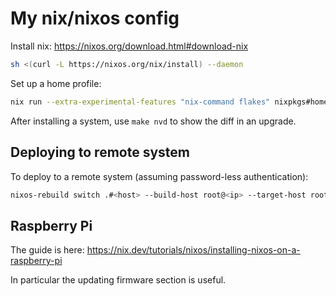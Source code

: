 # My nix/nixos config

Install nix: https://nixos.org/download.html#download-nix

```sh
sh <(curl -L https://nixos.org/nix/install) --daemon
```

Set up a home profile:

```sh
nix run --extra-experimental-features "nix-command flakes" nixpkgs#home-manager -- --extra-experimental-features "nix-command flakes" switch --flake github:jeffa5/nix-home#apj39-tui
```

After installing a system, use `make nvd` to show the diff in an upgrade.

## Deploying to remote system

To deploy to a remote system (assuming password-less authentication):

```sh
nixos-rebuild switch .#<host> --build-host root@<ip> --target-host root@<ip> --fast
```

## Raspberry Pi

The guide is here: https://nix.dev/tutorials/nixos/installing-nixos-on-a-raspberry-pi

In particular the updating firmware section is useful.
